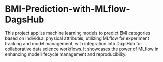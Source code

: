 # BMI-Prediction-with-MLflow-DagsHub
This project applies machine learning models to predict BMI categories based on individual physical attributes, utilizing MLflow for experiment tracking and model management, with integration into DagsHub for collaborative data science workflows. It showcases the power of MLflow in enhancing model lifecycle management and reproducibility.
